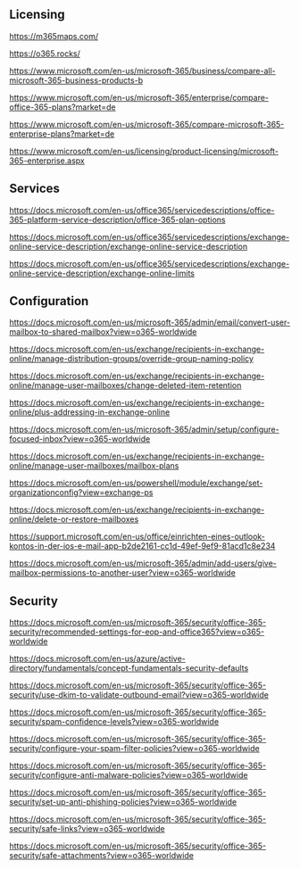 **Licensing**
-------------

https://m365maps.com/

https://o365.rocks/

https://www.microsoft.com/en-us/microsoft-365/business/compare-all-microsoft-365-business-products-b

https://www.microsoft.com/en-us/microsoft-365/enterprise/compare-office-365-plans?market=de

https://www.microsoft.com/en-us/microsoft-365/compare-microsoft-365-enterprise-plans?market=de

https://www.microsoft.com/en-us/licensing/product-licensing/microsoft-365-enterprise.aspx

**Services**
------------

https://docs.microsoft.com/en-us/office365/servicedescriptions/office-365-platform-service-description/office-365-plan-options

https://docs.microsoft.com/en-us/office365/servicedescriptions/exchange-online-service-description/exchange-online-service-description

https://docs.microsoft.com/en-us/office365/servicedescriptions/exchange-online-service-description/exchange-online-limits

**Configuration**
------------------

https://docs.microsoft.com/en-us/microsoft-365/admin/email/convert-user-mailbox-to-shared-mailbox?view=o365-worldwide

https://docs.microsoft.com/en-us/exchange/recipients-in-exchange-online/manage-distribution-groups/override-group-naming-policy

https://docs.microsoft.com/en-us/exchange/recipients-in-exchange-online/manage-user-mailboxes/change-deleted-item-retention

https://docs.microsoft.com/en-us/exchange/recipients-in-exchange-online/plus-addressing-in-exchange-online

https://docs.microsoft.com/en-us/microsoft-365/admin/setup/configure-focused-inbox?view=o365-worldwide

https://docs.microsoft.com/en-us/exchange/recipients-in-exchange-online/manage-user-mailboxes/mailbox-plans

https://docs.microsoft.com/en-us/powershell/module/exchange/set-organizationconfig?view=exchange-ps

https://docs.microsoft.com/en-us/exchange/recipients-in-exchange-online/delete-or-restore-mailboxes

https://support.microsoft.com/en-us/office/einrichten-eines-outlook-kontos-in-der-ios-e-mail-app-b2de2161-cc1d-49ef-9ef9-81acd1c8e234

https://docs.microsoft.com/en-us/microsoft-365/admin/add-users/give-mailbox-permissions-to-another-user?view=o365-worldwide

**Security**
------------

https://docs.microsoft.com/en-us/microsoft-365/security/office-365-security/recommended-settings-for-eop-and-office365?view=o365-worldwide

https://docs.microsoft.com/en-us/azure/active-directory/fundamentals/concept-fundamentals-security-defaults

https://docs.microsoft.com/en-us/microsoft-365/security/office-365-security/use-dkim-to-validate-outbound-email?view=o365-worldwide

https://docs.microsoft.com/en-us/microsoft-365/security/office-365-security/spam-confidence-levels?view=o365-worldwide

https://docs.microsoft.com/en-us/microsoft-365/security/office-365-security/configure-your-spam-filter-policies?view=o365-worldwide

https://docs.microsoft.com/en-us/microsoft-365/security/office-365-security/configure-anti-malware-policies?view=o365-worldwide

https://docs.microsoft.com/en-us/microsoft-365/security/office-365-security/set-up-anti-phishing-policies?view=o365-worldwide

https://docs.microsoft.com/en-us/microsoft-365/security/office-365-security/safe-links?view=o365-worldwide

https://docs.microsoft.com/en-us/microsoft-365/security/office-365-security/safe-attachments?view=o365-worldwide
